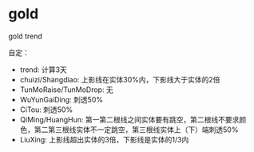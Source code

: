 gold
====

gold trend

自定：
 * trend: 计算3天
 * chuizi/Shangdiao: 上影线在实体30%内，下影线大于实体的2倍
 * TunMoRaise/TunMoDrop: 无
 * WuYunGaiDing: 刺透50%
 * CiTou: 刺透50%
 * QiMing/HuangHun: 第一第二根线之间实体要有跳空，第二根线不要求颜色，第二第三根线实体不一定跳空，第三根线实体上（下）端刺透50%
 * LiuXing: 上影线超出实体的3倍，下影线是实体的1/3内
